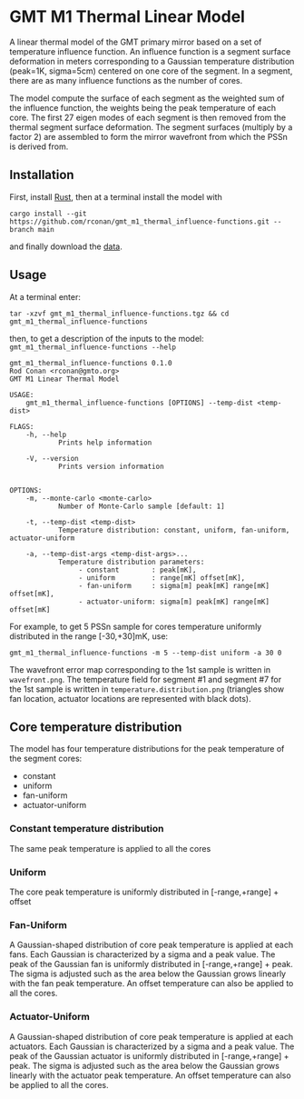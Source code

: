 # GMT M1 Thermal Linear Model

A linear thermal model of the GMT primary mirror based on a set of temperature influence function.
An influence function is a segment surface deformation in meters corresponding to a Gaussian temperature distribution (peak=1K, sigma=5cm) centered on one core of the segment. 
In a segment, there are as many influence functions as the number of cores.

The model compute the surface of each segment as the weighted sum of the influence function, the weights being the peak temperature of each core.
The first 27 eigen modes of each segment is then removed from the thermal segment surface deformation.
The segment surfaces (multiply by a factor 2) are assembled to form the mirror wavefront from which the PSSn is derived from. 

## Installation

First, install [Rust](https://www.rust-lang.org/tools/install), then at a terminal install the model with

`cargo install --git https://github.com/rconan/gmt_m1_thermal_influence-functions.git --branch main` 

and finally download the [data](https://s3-us-west-2.amazonaws.com/gmto.modeling/gmt_m1_thermal_influence-functions.tgz).

## Usage 

At a terminal enter: 

`tar -xzvf gmt_m1_thermal_influence-functions.tgz && cd gmt_m1_thermal_influence-functions`

then, to get a description of the inputs to the model: `gmt_m1_thermal_influence-functions --help` 

```
gmt_m1_thermal_influence-functions 0.1.0
Rod Conan <rconan@gmto.org>
GMT M1 Linear Thermal Model

USAGE:
    gmt_m1_thermal_influence-functions [OPTIONS] --temp-dist <temp-dist>

FLAGS:
    -h, --help       
            Prints help information

    -V, --version    
            Prints version information


OPTIONS:
    -m, --monte-carlo <monte-carlo>             
            Number of Monte-Carlo sample [default: 1]

    -t, --temp-dist <temp-dist>                 
            Temperature distribution: constant, uniform, fan-uniform, actuator-uniform

    -a, --temp-dist-args <temp-dist-args>...    
            Temperature distribution parameters:
                 - constant        : peak[mK],
                 - uniform         : range[mK] offset[mK],
                 - fan-uniform     : sigma[m] peak[mK] range[mK] offset[mK],
                 - actuator-uniform: sigma[m] peak[mK] range[mK] offset[mK]

```

For example, to get 5 PSSn sample for cores temperature uniformly distributed in the range [-30,+30]mK, use: 

`gmt_m1_thermal_influence-functions -m 5 --temp-dist uniform -a 30 0`

The wavefront error map corresponding to the 1st sample is written in `wavefront.png`.
The temperature field for segment #1 and segment #7 for the 1st sample is written in `temperature.distribution.png` (triangles show fan location, actuator locations are represented with black dots).

## Core temperature distribution
The model has four temperature distributions for the peak temperature of the segment cores:
 - constant
 - uniform
 - fan-uniform
 - actuator-uniform

### Constant temperature distribution
The same peak temperature is applied to all the cores

### Uniform
The core peak temperature is uniformly distributed in [-range,+range] + offset

### Fan-Uniform
A Gaussian-shaped distribution of core peak temperature is applied at each fans.
Each Gaussian is characterized by a sigma and a peak value.
The peak of the Gaussian fan is uniformly distributed in [-range,+range] + peak.
The sigma is adjusted such as the area below the Gaussian grows linearly with the fan peak temperature.
An offset temperature can also be applied to all the cores.

### Actuator-Uniform
A Gaussian-shaped distribution of core peak temperature is applied at each actuators.
Each Gaussian is characterized by a sigma and a peak value.
The peak of the Gaussian actuator is uniformly distributed in [-range,+range] + peak.
The sigma is adjusted such as the area below the Gaussian grows linearly with the actuator peak temperature.
An offset temperature can also be applied to all the cores.
